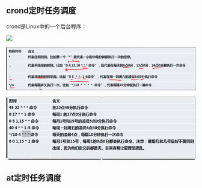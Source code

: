 ## crond定时任务调度

crond是Linux中的一个后台程序：

![](crond/Snipaste_2023-10-01_10-30-33.png)

![image-20231209165712966](../img/image-20231209165712966.png)

![image-20231209170019914](../img/image-20231209170019914.png)



## at定时任务调度

